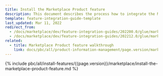 ```yaml
---
title: Install the Marketplace Product feature
description: This document describes the process how to integrate the Marketplace Product feature into a Spryker project.
template: feature-integration-guide-template
last_updated: Mar 11, 2022
redirect_from:
  - /docs/marketplace/dev/feature-integration-guides/202200.0/glue/marketplace-product-feature-integration.html
  - /docs/marketplace/dev/feature-integration-guides/202212.0/glue/marketplace-product-feature-integration.html
related:
  - title: Marketplace Product feature walkthrough
    link: docs/pbc/all/product-information-management/page.version/marketplace/marketplace-product-feature-overview.html
---
```


{% include pbc/all/install-features/{{page.version}}/marketplace/install-the-marketplace-product-feature.md %} <!-- To edit, see /_includes/pbc/all/install-features/202212.0/marketplace/install-the-marketplace-product-feature.md -->
